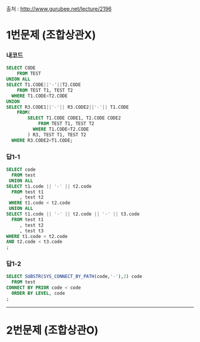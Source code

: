 출처 : http://www.gurubee.net/lecture/2196

# 1번문제 (조합상관X)
### 내코드
```SQL
SELECT CODE
    FROM TEST
UNION ALL
SELECT T1.CODE||'-'||T2.CODE
    FROM TEST T1, TEST T2
  WHERE T1.CODE<T2.CODE
UNION
SELECT R3.CODE1||'-'|| R3.CODE2||'-'|| T1.CODE
    FROM(
        SELECT T1.CODE CODE1, T2.CODE CODE2
            FROM TEST T1, TEST T2
          WHERE T1.CODE<T2.CODE
        ) R3, TEST T1, TEST T2
  WHERE R3.CODE2<T1.CODE;
```

### 답1-1
```SQL
SELECT code
  FROM test
 UNION ALL
SELECT t1.code || '-' || t2.code
  FROM test t1
     , test t2
 WHERE t1.code < t2.code
 UNION ALL
SELECT t1.code || '-' || t2.code || '-' || t3.code
  FROM test t1
     , test t2
     , test t3
WHERE t1.code < t2.code
AND t2.code < t3.code
;
```
### 답1-2
```SQL
SELECT SUBSTR(SYS_CONNECT_BY_PATH(code,'-'),2) code
  FROM test
CONNECT BY PRIOR code < code
  ORDER BY LEVEL, code
;
```

----
# 2번문제 (조합상관O)

